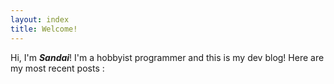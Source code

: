 ```yaml
---
layout: index
title: Welcome!
---
```


Hi, I'm ***Sandai***! I'm a hobbyist programmer and this is my dev blog!
Here are my most recent posts :
